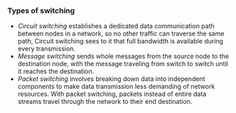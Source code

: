 ### Types of switching
- _Circuit switching_ establishes a dedicated data communication path between nodes in a network, so no other traffic can traverse the same path, Circuit switching sees to it that full bandwidth is available during every transmission.
- _Message switching_ sends whole messages from the source node to the destination node, with the message traveling from switch to switch until it reaches the destination.
- _Packet switching_ involves breaking down data into independent components to make data transmission less demanding of network resources. With packet switching, packets instead of entire data streams travel through the network to their end destination.